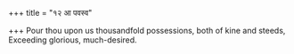 +++
title = "१२ आ पवस्व"

+++
Pour thou upon us thousandfold possessions, both of kine and steeds,  
     Exceeding glorious, much-desired.